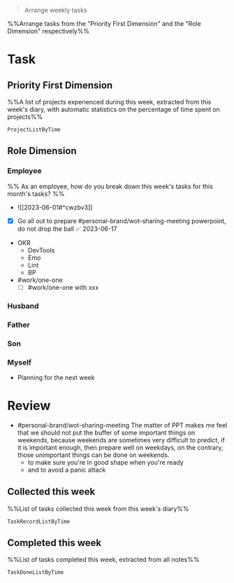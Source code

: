 > Arrange weekly tasks

%%Arrange tasks from the "Priority First Dimension" and the "Role Dimension" respectively%%

# Task
## Priority First Dimension
%%A list of projects experienced during this week, extracted from this week's diary, with automatic statistics on the percentage of time spent on projects%%
```PeriodicPARA
ProjectListByTime
```

## Role Dimension
### Employee
%% As an employee, how do you break down this week's tasks for this month's tasks? %%
- ![[2023-06-01#^cwzbv3]]
- [x] Go all out to prepare #personal-brand/wot-sharing-meeting powerpoint, do not drop the ball ✅ 2023-06-17
- OKR
	- DevTools
	- Emo
	- Lint
	- BP
- #work/one-one 
	- [ ] #work/one-one with xxx

### Husband
### Father
### Son
### Myself
- Planning for the next week

# Review
- #personal-brand/wot-sharing-meeting The matter of PPT makes me feel that we should not put the buffer of some important things on weekends, because weekends are sometimes very difficult to predict, if it is important enough, then prepare well on weekdays, on the contrary, those unimportant things can be done on weekends.
	- to make sure you're in good shape when you're ready
	- and to avoid a panic attack
## Collected this week
%%List of tasks collected this week from this week's diary%%
```PeriodicPARA
TaskRecordListByTime
```

## Completed this week
%%List of tasks completed this week, extracted from all notes%%
```PeriodicPARA
TaskDoneListByTime
```
